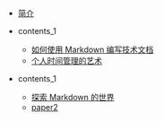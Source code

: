 - [简介](blog-readme.md)

- contents_1
  - [如何使用 Markdown 编写技术文档](template1/paper1.md)
  - [个人时间管理的艺术](template1/paper2.md)

- contents_1
  - [探索 Markdown 的世界](template2/paper1.md)
  - [paper2](template2/paper2.md)
